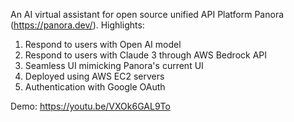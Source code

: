 An AI virtual assistant for open source unified API Platform Panora (https://panora.dev/).
Highlights:
1. Respond to users with Open AI model
2. Respond to users with Claude 3 through AWS Bedrock API
3. Seamless UI mimicking Panora's current UI
4. Deployed using AWS EC2 servers
5. Authentication with Google OAuth

Demo: https://youtu.be/VXOk6GAL9To
